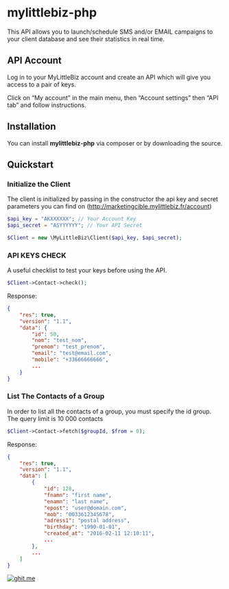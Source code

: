 # mylittlebiz-php

This API allows you to launch/schedule SMS and/or EMAIL campaigns to your client database and see their statistics in real time.

## API Account

Log in to your MyLittleBiz account and create an API which will give you access to a pair of keys.

Click on “My account” in the main menu, then “Account settings” then “API tab” and follow instructions.

## Installation

You can install **mylittlebiz-php** via composer or by downloading the source.

## Quickstart

### Initialize the Client

The client is initialized by passing in the constructor the api key and secret parameters you can find on 
(http://marketingcible.mylittlebiz.fr/account)

```php
$api_key = "AKXXXXXX"; // Your Account Key
$api_secret = "ASYYYYYY"; // Your API Secret

$Client = new \MyLittleBiz\Client($api_key, $api_secret);
```

### API KEYS CHECK

A useful checklist to test your keys before using the API.

```php
$Client->Contact->check();
```

Response:

```json
{
    "res": true,
    "version": "1.1",
    "data": {
        "id": 50,
        "nom": "test_nom",
        "prenom": "test_prenom",
        "email": "test@email.com",
        "mobile": "+33666666666",
        ...
    }
}
```

### List The Contacts of a Group

In order to list all the contacts of a group, you must specify the id group.
The query limit is 10 000 contacts

```php
$Client->Contact->fetch($groupId, $from = 0);
```

Response:

```json
{
    "res": true,
    "version": "1.1",
    "data": [
        {
            "id": 128,
            "fnamn": "first name",
            "enamn": "last name",
            "epost": "user@domain.com",
            "mob": "0033612345678",
            "adress1": "postal address",
            "birthday": "1990-01-01",
            "created_at": "2016-02-11 12:10:11",
            ...
        },
        ...
    ]
}
```
<!-- $Client->Contact->search(int $id)
$Client->Contact->create(int $groupId, array $data)
$Client->Contact->modify(int $id, array $data = [])
$Client->Contact->delete(int $id)
 -->
 
 [![ghit.me](https://ghit.me/badge.svg?repo=marketingcible/mylittlebiz-php)](https://ghit.me/repo/marketingcible/mylittlebiz-php)
